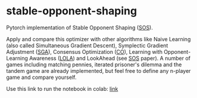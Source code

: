 # stable-opponent-shaping
Pytorch implementation of Stable Opponent Shaping ([SOS](https://openreview.net/pdf?id=SyGjjsC5tQ)).

Apply and compare this optimizer with other algorithms like Naive Learning (also called Simultaneous Gradient Descent), Symplectic Gradient Adjustment ([SGA](http://jmlr.csail.mit.edu/papers/volume20/19-008/19-008.pdf)), Consensus Optimization ([CO](https://arxiv.org/pdf/1705.10461.pdf)), Learning with Opponent-Learning Awareness ([LOLA](https://arxiv.org/pdf/1709.04326.pdf)) and LookAhead (see [SOS](https://openreview.net/pdf?id=SyGjjsC5tQ) paper). A number of games including matching pennies, iterated prisoner's dilemma and the tandem game are already implemented, but feel free to define any n-player game and compare yourself.

Use this link to run the notebook in colab: [link](https://colab.research.google.com/github/aletcher/stable-opponent-shaping/blob/master/stable-opponent-shaping.ipynb)
